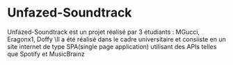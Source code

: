 # Unfazed-Soundtrack

Unfazed-Soundtrack est un projet réalisé par 3 étudiants : MGucci, Eragonx1, Doffy
\\Il a été réalisé dans le cadre universitaire et consiiste en un site internet de type SPA(single page application) utilisant des APIs telles que Spotify et MusicBrainz
